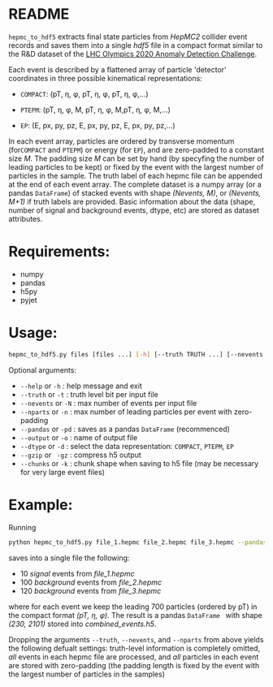 # README
```hepmc_to_hdf5``` extracts final state particles from *HepMC2* collider event records and saves them into a single *hdf5* file in a compact format similar to the R&D dataset of the [LHC Olympics 2020 Anomaly Detection Challenge](https://lhco2020.github.io/homepage/). 

Each event is described by a flattened array of particle 'detector' coordinates in three possible kinematical representations:  

 - ```COMPACT```:  (pT, η, φ, pT, η, φ, pT, η, φ,...) 
  
 - ```PTEPM```: (pT, η, φ, M, pT, η, φ, M,pT, η, φ, M,...)
  
 - ```EP```:    (E, px, py, pz, E, px, py, pz, E, px, py, pz,...)
 
In each event array, particles are ordered by transverse momentum (for```COMPACT``` and ```PTEPM```) or energy (for ```EP```), and are zero-padded to a constant size *M*. The padding size *M* can be set by hand (by specyfing the number of leading particles to be kept) or fixed by the event with the largest number of particles in the sample. The truth label of each hepmc file can be appended at the end of each event array. The complete dataset is a numpy array (or a pandas ```DataFrame```) of stacked events with shape *(Nevents, M)*, or *(Nevents, M+1)* if truth labels are  provided. Basic information about the data (shape, number of signal and background events, dtype, etc) are stored as dataset attributes. 

# Requirements: 
- numpy
- pandas
- h5py
- pyjet

# Usage:
```bash
hepmc_to_hdf5.py files [files ...] [-h] [--truth TRUTH ...] [--nevents NEVENTS ...] [--nparts NPARTS] [--pandas] [--output OUTPUT] [--dtype DTYPE] [--gzip] [--chunks CHUNKS]       
```

Optional arguments:

 - ```--help``` or ```-h``` : help message and exit
 - ```--truth``` or ```-t``` : truth level bit per input file
 - ```--nevents``` or ```-N``` : max number of events per input file
 - ```--nparts``` or ```-n``` : max number of leading particles per event with zero-padding
 - ```--pandas``` or ```-pd``` : saves as a pandas ```DataFrame``` (recommenced)
 - ```--output``` or ```-o``` : name of output file
 - ```--dtype``` or ```-d``` : select the data representation: ```COMPACT```, ```PTEPM```, ```EP``` 
 - ```--gzip``` or ``` -gz``` : compress h5 output 
 - ```--chunks``` or ```-k``` : chunk shape when saving to h5 file (may be necessary for very large event files)

# Example:

Running
```bash
python hepmc_to_hdf5.py file_1.hepmc file_2.hepmc file_3.hepmc --pandas --truth 1 0 0 --nevents 10 100 120 --nparts 700 --output combined_events.h5 --dtype COMPACT 
```
saves into a single file the following: 
-  10 *signal* events from *file_1.hepmc*
- 100 *background* events from *file_2.hepmc*
- 120 *background* events from *file_3.hepmc*

where for each event we keep the leading 700 particles (ordered by pT) in the compact format *(pT, η, φ)*. The result is a pandas ```DataFrame ``` with shape *(230, 2101)* stored into *combined_events.h5*.

Dropping the arguments ```--truth```, ```--nevents```, and ```--nparts``` from above yields the following defualt settings: truth-level information is completely omitted, *all* events in each hepmc file are processed, and *all* particles in each event are stored with zero-padding (the padding length is fixed by the event with the largest number of particles in the samples)
